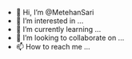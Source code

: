 - 👋 Hi, I’m @MetehanSari
- 👀 I’m interested in ...
- 🌱 I’m currently learning ...
- 💞️ I’m looking to collaborate on ...
- 📫 How to reach me ...

<!---
MetehanSari/MetehanSari is a ✨ special ✨ repository because its `README.md` (this file) appears on your GitHub profile.
You can click the Preview link to take a look at your changes.
--->

